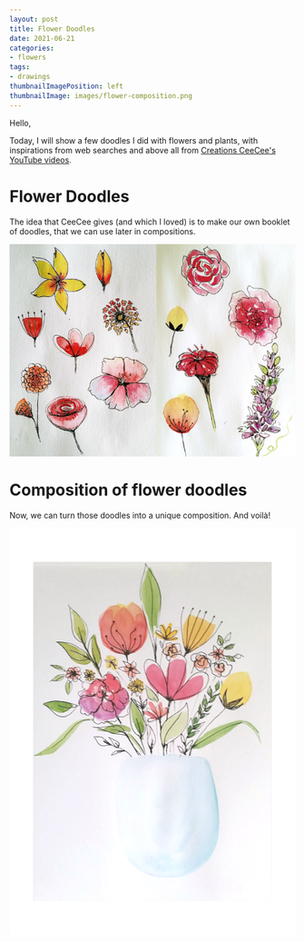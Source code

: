 ```yaml
---
layout: post
title: Flower Doodles
date: 2021-06-21
categories: 
- flowers
tags: 
- drawings
thumbnailImagePosition: left
thumbnailImage: images/flower-composition.png
---
```


Hello,

Today, I will show a few doodles I did with flowers and plants, with inspirations from web searches and above all from 
[Creations CeeCee's YouTube videos](https://www.youtube.com/c/creationsceecee/featured).

# Flower Doodles

The idea that CeeCee gives (and which I loved) is to make our own booklet of doodles, 
that we can use later in compositions.

![flower-doodle](/images/flower-doodle.png)

# Composition of flower doodles

Now, we can turn those doodles into a unique composition. And voilà! 

![flower-composition](/images/flower-composition.png)


